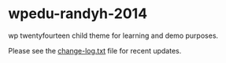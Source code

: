 wpedu-randyh-2014
=================

wp twentyfourteen child theme for learning and demo purposes.

Please see the [change-log.txt](https://github.com/vc27/wpedu-twentyfourteen/blob/master/change-log.txt) file for recent updates.